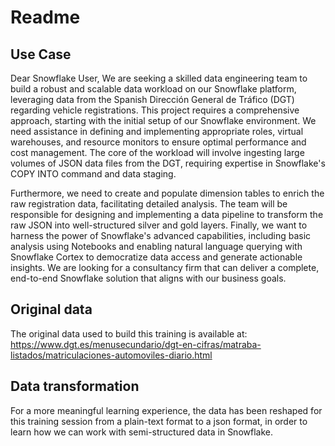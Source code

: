 # Readme
## Use Case
Dear Snowflake User,
We are seeking a skilled data engineering team to build a robust and scalable data workload on our Snowflake platform, leveraging data from the Spanish Dirección General de Tráfico (DGT) regarding vehicle registrations. This project requires a comprehensive approach, starting with the initial setup of our Snowflake environment. We need assistance in defining and implementing appropriate roles, virtual warehouses, and resource monitors to ensure optimal performance and cost management. The core of the workload will involve ingesting large volumes of JSON data files from the DGT, requiring expertise in Snowflake's COPY INTO command and data staging.

Furthermore, we need to create and populate dimension tables to enrich the raw registration data, facilitating detailed analysis. The team will be responsible for designing and implementing a data pipeline to transform the raw JSON into well-structured silver and gold layers. Finally, we want to harness the power of Snowflake's advanced capabilities, including basic analysis using Notebooks and enabling natural language querying with Snowflake Cortex to democratize data access and generate actionable insights. We are looking for a consultancy firm that can deliver a complete, end-to-end Snowflake solution that aligns with our business goals.

## Original data
The original data used to build this training is available at: https://www.dgt.es/menusecundario/dgt-en-cifras/matraba-listados/matriculaciones-automoviles-diario.html

## Data transformation
For a more meaningful learning experience, the data has been reshaped for this training session from a plain-text format to a json format, in order to learn how we can work with semi-structured data in Snowflake.
